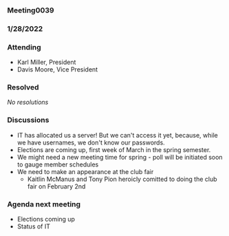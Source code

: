 ### Meeting0039
### 1/28/2022

### Attending

- Karl Miller, President
- Davis Moore, Vice President 


### Resolved

_No resolutions_

### Discussions 

- IT has allocated us a server! But we can't access it yet, because, while we have usernames, we don't know our passwords.
- Elections are coming up, first week of March in the spring semester. 
- We might need a new meeting time for spring - poll will be initiated soon to gauge member schedules 
- We need to make an appearance at the club fair
	- Kaitlin McManus and Tony Pion heroicly comitted to doing the club fair on February 2nd
	
### Agenda next meeting 

- Elections coming up
- Status of IT 
